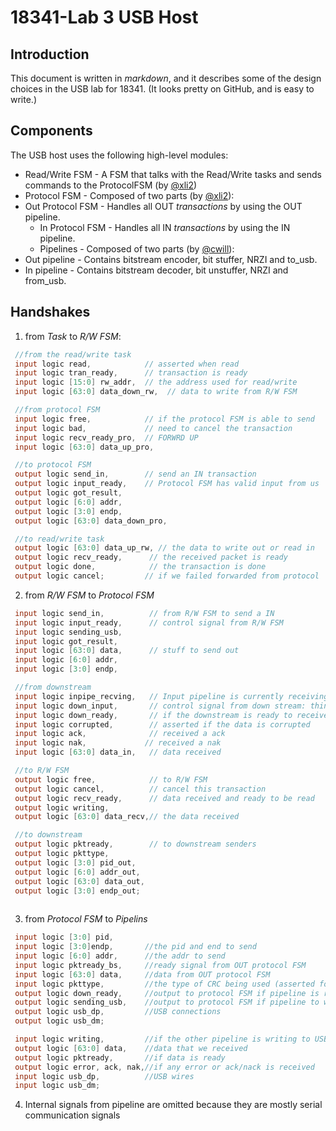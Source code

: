 18341-Lab 3 USB Host 
=========

Introduction
----

This document is written in *markdown*, and it describes some of the design choices in the USB lab for 18341. (It looks pretty on GitHub, and is easy to write.)

Components
-----------

The USB host uses the following high-level modules:

* Read/Write FSM - A FSM that talks with the Read/Write tasks and sends commands to the ProtocolFSM (by [@xli2])
* Protocol FSM - Composed of two parts (by [@xli2]):
* Out Protocol FSM - Handles all OUT *transactions* by using the OUT pipeline.
    * In Protocol FSM - Handles all IN *transactions* by using the IN pipeline.
    * Pipelines - Composed of two parts (by [@cwill]):
* Out pipeline - Contains bitstream encoder, bit stuffer, NRZI and to_usb.
* In pipeline - Contains bitstream decoder, bit unstuffer, NRZI and from_usb.

Handshakes
--------------
1. from *Task* to *R/W FSM*:

```verilog
 //from the read/write task
 input logic read,            // asserted when read
 input logic tran_ready,      // transaction is ready
 input logic [15:0] rw_addr,  // the address used for read/write
 input logic [63:0] data_down_rw,  // data to write from R/W FSM

 //from protocol FSM
 input logic free,            // if the protocol FSM is able to send
 input logic bad,             // need to cancel the transaction
 input logic recv_ready_pro,  // FORWRD UP
 input logic [63:0] data_up_pro,

 //to protocol FSM
 output logic send_in,        // send an IN transaction
 output logic input_ready,    // Protocol FSM has valid input from us
 output logic got_result,
 output logic [6:0] addr,
 output logic [3:0] endp,
 output logic [63:0] data_down_pro,

 //to read/write task
 output logic [63:0] data_up_rw, // the data to write out or read in
 output logic recv_ready,      // the received packet is ready 
 output logic done,            // the transaction is done 
 output logic cancel;         // if we failed forwarded from protocol

``` 
2. from *R/W FSM* to *Protocol FSM*
 
```verilog 
 input logic send_in,          // from R/W FSM to send a IN 
 input logic input_ready,      // control signal from R/W FSM
 input logic sending_usb,
 input logic got_result,
 input logic [63:0] data,      // stuff to send out
 input logic [6:0] addr,
 input logic [3:0] endp,

 //from downstream
 input logic inpipe_recving,   // Input pipeline is currently receiving input
 input logic down_input,       // control signal from down stream: things here
 input logic down_ready,       // if the downstream is ready to receive
 input logic corrupted,        // asserted if the data is corrupted
 input logic ack,              // received a ack
 input logic nak,             // received a nak
 input logic [63:0] data_in,   // data received

 //to R/W FSM
 output logic free,            // to R/W FSM
 output logic cancel,          // cancel this transaction
 output logic recv_ready,      // data received and ready to be read
 output logic writing,
 output logic [63:0] data_recv,// the data received 

 //to downstream
 output logic pktready,        // to downstream senders
 output logic pkttype,
 output logic [3:0] pid_out,
 output logic [6:0] addr_out,
 output logic [63:0] data_out,
 output logic [3:0] endp_out;
 
```
3. from *Protocol FSM* to *Pipelins*

```verilog
 input logic [3:0] pid,
 input logic [3:0]endp,       //the pid and end to send
 input logic [6:0] addr,      //the addr to send
 input logic pktready_bs,     //ready signal from OUT protocol FSM
 input logic [63:0] data,     //data from OUT protocol FSM
 input logic pkttype,         //the type of CRC being used (asserted for CRC16)
 output logic down_ready,     //output to protocol FSM if pipeline is ready
 output logic sending_usb,    //output to protocol FSM if pipeline to writing to USB
 output logic usb_dp,         //USB connections
 output logic usb_dm;

```
```verilog
 input logic writing,         //if the other pipeline is writing to USB 
 output logic [63:0] data,    //data that we received
 output logic pktready,       //if data is ready
 output logic error, ack, nak,//if any error or ack/nack is received
 input logic usb_dp,          //USB wires
 input logic usb_dm;

```
4. Internal signals from pipeline are omitted because they are mostly serial communication signals




[@xli2]:http://github.com/lixf
[@cwill]:https://github.com/cwill


